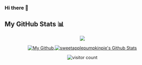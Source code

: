 ### Hi there 👋

<!--
**sweetapplepumpkinpie/sweetapplepumpkinpie** is a ✨ _special_ ✨ repository because its `README.md` (this file) appears on your GitHub profile.

Here are some ideas to get you started:

- 🔭 I’m currently working on ...
- 🌱 I’m currently learning ...
- 👯 I’m looking to collaborate on ...
- 🤔 I’m looking for help with ...
- 💬 Ask me about ...
- 📫 How to reach me: ...
- 😄 Pronouns: ...
- ⚡ Fun fact: ...
-->

## My GitHub Stats 📊
<p align="center">
	<a href="https://github.com/sweetapplepumpkinpie">
		<img align="center" src="https://github-profile-trophy.vercel.app/?username=sweetapplepumpkinpie&title=MultiLanguage,Commits,Stars,Followers,Organizations,Repositories" />
	</a>
</p>
<p align="center">
	<a href="https://github.com/sweetapplepumpkinpie">
		<img align="center" src="https://github-readme-stats-git-masterrstaa-rickstaa.vercel.app/api/top-langs/?username=sweetapplepumpkinpie&theme=dracula&langs_count=8&layout=compact&card_width=260&hide=html,scss,makefile,css,less" alt="My Github" />
	</a>
	<a href="https://github.com/sweetapplepumpkinpie">
		<img align="center" src="https://github-readme-stats-git-masterrstaa-rickstaa.vercel.app/api?username=sweetapplepumpkinpie&show_icons=true&count_private=true&include_all_commits=true&line_height=25&theme=dracula" alt="sweetapplepumpkinpie's Github Stats" />
	</a>
</p>


<p align="center">
	<img src="https://visitor-badge.glitch.me/badge?page_id=sweetapplepumpkinpie.sweetapplepumpkinpie" alt="visitor count"/>
</p>
